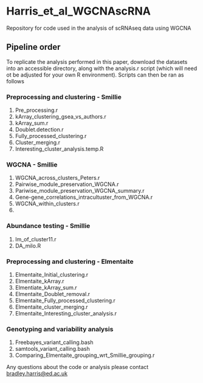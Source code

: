 # Harris_et_al_WGCNAscRNA
Repository for code used in the analysis of scRNAseq data using WGCNA


## Pipeline order
To replicate the analysis performed in this paper, download the datasets into an accessible directory, along with the analysis.r script (which will need ot be adjusted for your own R environment). Scripts can then be ran as follows

### Preprocessing and clustering - Smillie
  1. Pre_processing.r
  2. kArray_clustering_gsea_vs_authors.r
  3. kArray_sum.r
  4. Doublet.detection.r
  5. Fully_processed_clustering.r
  6. Cluster_merging.r
  7. Interesting_cluster_analysis.temp.R

### WGCNA - Smillie
  1. WGCNA_across_clusters_Peters.r
  2. Pairwise_module_preservation_WGCNA.r
  3. Pariwise_module_preservation_WGCNA_summary.r
  4. Gene-gene_correlations_intracultuster_from_WGCNA.r
  5. WGCNA_within_clusters.r
  6. 

### Abundance testing - Smillie
  1. lm_of_cluster11.r
  2. DA_milo.R

### Preprocessing and clustering - Elmentaite
  1. Elmentaite_Initial_clustering.r
  2. Elmentaite_kArray.r
  3. Elmentiate_kArray_sum.r
  4. Elmentaite_Doublet_removal.r
  5. Elmentaite_Fully_processed_clustering.r
  6. Elmentaite_cluster_merging.r
  7. Elmentaite_Interesting_cluster_analysis.r

### Genotyping and variability analysis
  1. Freebayes_variant_calling.bash
  2. samtools_variant_calling.bash
  3. Comparing_Elmentaite_grouping_wrt_Smillie_grouping.r

Any questions about the code or analysis please contact bradley.harris@ed.ac.uk
